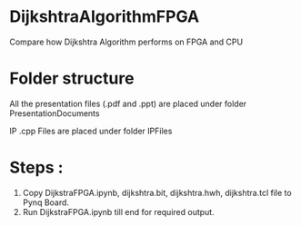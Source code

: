 # DijkshtraAlgorithmFPGA

Compare how Dijkshtra Algorithm performs on FPGA and CPU

# Folder structure

All the presentation files (.pdf and .ppt) are placed under folder PresentationDocuments

IP .cpp Files are placed under folder IPFiles

# Steps :

1. Copy DijkstraFPGA.ipynb, dijkshtra.bit, dijkshtra.hwh, dijkshtra.tcl file to Pynq Board.
2. Run DijkstraFPGA.ipynb till end for required output.
